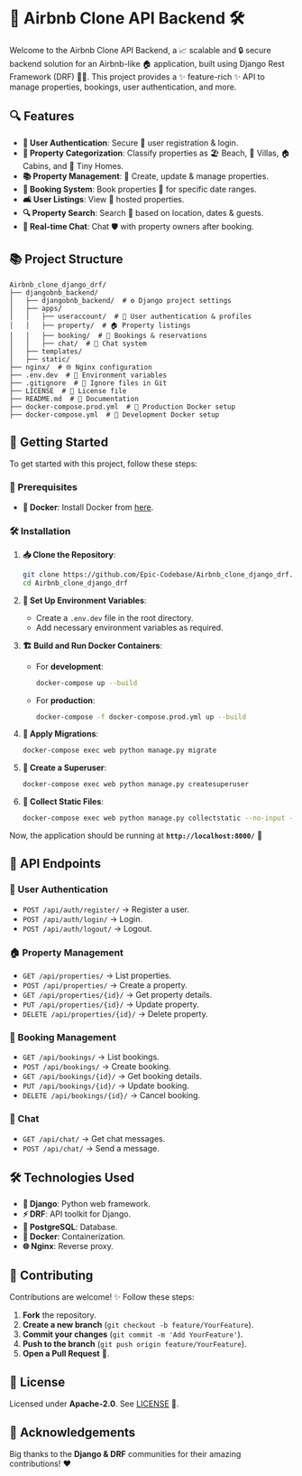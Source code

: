 # 🏡 Airbnb Clone API Backend 🛠

Welcome to the Airbnb Clone API Backend, a 📈 scalable and 🔒 secure backend solution for an Airbnb-like 🏠 application, built using Django Rest Framework (DRF) 🧑‍💻. This project provides a ✨ feature-rich ✨ API to manage properties, bookings, user authentication, and more.

## 🔍 Features

- **🔐 User Authentication**: Secure 🚀 user registration & login.
- **📝 Property Categorization**: Classify properties as 🏖️ Beach, 🏡 Villas, 🏠 Cabins, and 🏰 Tiny Homes.
- **📚 Property Management**: 💼 Create, update & manage properties.
- **📅 Booking System**: Book properties 🏨 for specific date ranges.
- **🛋️ User Listings**: View 🏢 hosted properties.
- **🔍 Property Search**: Search 🔎 based on location, dates & guests.
- **💬 Real-time Chat**: Chat 🛡️ with property owners after booking.

## 📚 Project Structure

```
Airbnb_clone_django_drf/
├── djangobnb_backend/
│   ├── djangobnb_backend/  # ⚙ Django project settings
│   ├── apps/
│   │   ├── useraccount/  # 👤 User authentication & profiles
│   │   ├── property/  # 🏠 Property listings
│   │   ├── booking/  # 📅 Bookings & reservations
│   │   ├── chat/  # 💬 Chat system
│   ├── templates/
│   ├── static/
├── nginx/  # 🌐 Nginx configuration
├── .env.dev  # 🔐 Environment variables
├── .gitignore  # 🚫 Ignore files in Git
├── LICENSE  # 📜 License file
├── README.md  # 📖 Documentation
├── docker-compose.prod.yml  # 🐳 Production Docker setup
├── docker-compose.yml  # 🐳 Development Docker setup
```

## 🚀 Getting Started

To get started with this project, follow these steps:

### 🔧 Prerequisites

- **🐳 Docker**: Install Docker from [here](https://www.docker.com/get-started).

### 🛠 Installation

1. **📥 Clone the Repository**:

   ```bash
   git clone https://github.com/Epic-Codebase/Airbnb_clone_django_drf.git
   cd Airbnb_clone_django_drf
   ```

2. **📄 Set Up Environment Variables**:

   - Create a `.env.dev` file in the root directory.
   - Add necessary environment variables as required.

3. **🏗 Build and Run Docker Containers**:

   - For **development**:
     ```bash
     docker-compose up --build
     ```
   - For **production**:
     ```bash
     docker-compose -f docker-compose.prod.yml up --build
     ```

4. **🔄 Apply Migrations**:

   ```bash
   docker-compose exec web python manage.py migrate
   ```

5. **👤 Create a Superuser**:

   ```bash
   docker-compose exec web python manage.py createsuperuser
   ```

6. **📂 Collect Static Files**:

   ```bash
   docker-compose exec web python manage.py collectstatic --no-input --clear
   ```

Now, the application should be running at **`http://localhost:8000/`** 🚀

## 🔗 API Endpoints

### 👥 User Authentication

- `POST /api/auth/register/` → Register a user.
- `POST /api/auth/login/` → Login.
- `POST /api/auth/logout/` → Logout.

### 🏠 Property Management

- `GET /api/properties/` → List properties.
- `POST /api/properties/` → Create a property.
- `GET /api/properties/{id}/` → Get property details.
- `PUT /api/properties/{id}/` → Update property.
- `DELETE /api/properties/{id}/` → Delete property.

### 📅 Booking Management

- `GET /api/bookings/` → List bookings.
- `POST /api/bookings/` → Create booking.
- `GET /api/bookings/{id}/` → Get booking details.
- `PUT /api/bookings/{id}/` → Update booking.
- `DELETE /api/bookings/{id}/` → Cancel booking.

### 💬 Chat

- `GET /api/chat/` → Get chat messages.
- `POST /api/chat/` → Send a message.

## 🛠 Technologies Used

- **🐍 Django**: Python web framework.
- **⚡ DRF**: API toolkit for Django.
- **🐘 PostgreSQL**: Database.
- **🐳 Docker**: Containerization.
- **🌐 Nginx**: Reverse proxy.

## 🤝 Contributing

Contributions are welcome! ✨ Follow these steps:

1. **Fork** the repository.
2. **Create a new branch** (`git checkout -b feature/YourFeature`).
3. **Commit your changes** (`git commit -m 'Add YourFeature'`).
4. **Push to the branch** (`git push origin feature/YourFeature`).
5. **Open a Pull Request** 🚀.

## 📜 License

Licensed under **Apache-2.0**. See [LICENSE](https://github.com/Epic-Codebase/Airbnb_clone_django_drf/blob/main/LICENSE) 📃.

## 🎉 Acknowledgements

Big thanks to the **Django & DRF** communities for their amazing contributions! ❤️

